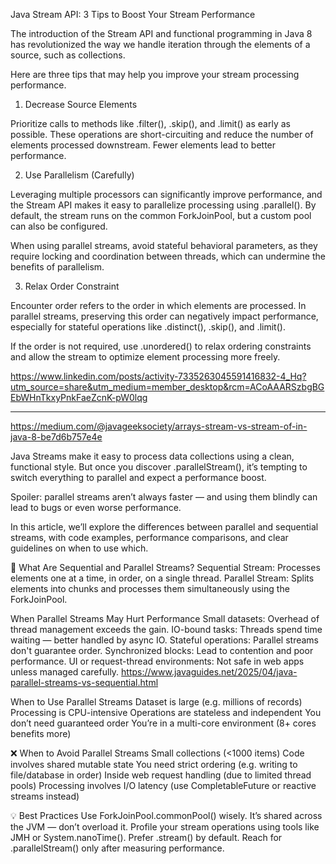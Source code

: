 Java Stream API: 3 Tips to Boost Your Stream Performance

The introduction of the Stream API and functional programming in Java 8 has revolutionized the way we handle iteration through the elements of a source, such as collections.

Here are three tips that may help you improve your stream processing performance.

1) Decrease Source Elements

Prioritize calls to methods like .filter(), .skip(), and .limit() as early as possible.
These operations are short-circuiting and reduce the number of elements processed downstream. Fewer elements lead to better performance.

2) Use Parallelism (Carefully)

Leveraging multiple processors can significantly improve performance, and the Stream API makes it easy to parallelize processing using .parallel().
By default, the stream runs on the common ForkJoinPool, but a custom pool can also be configured.

When using parallel streams, avoid stateful behavioral parameters, as they require locking and coordination between threads, which can undermine the benefits of parallelism.

3) Relax Order Constraint

Encounter order refers to the order in which elements are processed.
In parallel streams, preserving this order can negatively impact performance, especially for stateful operations like .distinct(), .skip(), and .limit().

If the order is not required, use .unordered() to relax ordering constraints and allow the stream to optimize element processing more freely.

https://www.linkedin.com/posts/activity-7335263045591416832-4_Hq?utm_source=share&utm_medium=member_desktop&rcm=ACoAAARSzbgBGEbWHnTkxyPnkFaeZcnK-pW0lqg

******************

https://medium.com/@javageeksociety/arrays-stream-vs-stream-of-in-java-8-be7d6b757e4e

Java Streams make it easy to process data collections using a clean, functional style. But once you discover .parallelStream(), it’s tempting to switch everything to parallel and expect a performance boost.

Spoiler: parallel streams aren’t always faster — and using them blindly can lead to bugs or even worse performance.

In this article, we’ll explore the differences between parallel and sequential streams, with code examples, performance comparisons, and clear guidelines on when to use which.

🔁 What Are Sequential and Parallel Streams?
Sequential Stream: Processes elements one at a time, in order, on a single thread.
Parallel Stream: Splits elements into chunks and processes them simultaneously using the ForkJoinPool.

When Parallel Streams May Hurt Performance
Small datasets: Overhead of thread management exceeds the gain.
IO-bound tasks: Threads spend time waiting — better handled by async IO.
Stateful operations: Parallel streams don't guarantee order.
Synchronized blocks: Lead to contention and poor performance.
UI or request-thread environments: Not safe in web  apps unless managed carefully.
https://www.javaguides.net/2025/04/java-parallel-streams-vs-sequential.html

 When to Use Parallel Streams
Dataset is large (e.g. millions of records)
Processing is CPU-intensive
Operations are stateless and independent
You don’t need guaranteed order
You’re in a multi-core environment (8+ cores benefits more)

❌ When to Avoid Parallel Streams
Small collections (<1000 items)
Code involves shared mutable state
You need strict ordering (e.g. writing to file/database in order)
Inside web request handling (due to limited thread pools)
Processing involves I/O latency (use CompletableFuture or reactive streams instead)

💡 Best Practices
Use ForkJoinPool.commonPool() wisely. It’s shared across the JVM — don’t overload it.
Profile your stream operations using tools like JMH or System.nanoTime().
Prefer .stream() by default. Reach for .parallelStream() only after measuring performance.


